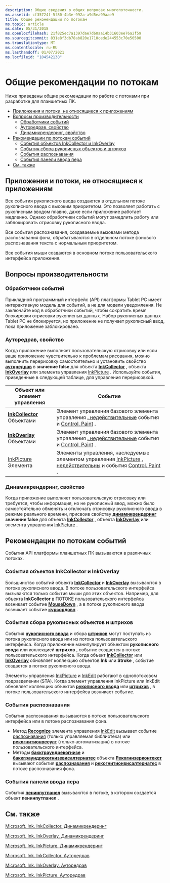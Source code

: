 ```yaml
---
description: Общие сведения о общих вопросах многопоточности.
ms.assetid: cf35724f-5f80-4b3e-992a-a9d5ea99aae9
title: Общие рекомендации по потокам
ms.topic: article
ms.date: 05/31/2018
ms.openlocfilehash: 21f825ec7a1397dae7d60aa14b31603ee76a2f59
ms.sourcegitcommit: 831e8f3db78ab820e1710cede244553c70e50500
ms.translationtype: MT
ms.contentlocale: ru-RU
ms.lasthandoff: 01/07/2021
ms.locfileid: "104542138"
---
```

# <a name="general-threading-considerations"></a>Общие рекомендации по потокам

Ниже приведены общие рекомендации по работе с потоками при разработке для планшетных ПК.

-   [Приложения и потоки, не относящиеся к приложениям](#application-and-non-application-threads)
-   [Вопросы производительности](#performance-considerations)
    -   [Обработчики событий](#event-handlers)
    -   [Ауторедрав, свойство](#autoredraw-property)
    -   [Динамикрендеринг, свойство](#dynamicrendering-property)
-   [Рекомендации по потокам событий](#event-threading-considerations)
    -   [События объектов InkCollector и InkOverlay](#inkcollector-and-inkoverlay-objects-events)
    -   [События сбора рукописных объектов и штрихов](#ink-object-and-strokes-collection-events)
    -   [События распознавания](#recognition-events)
    -   [События панели ввода пера](#pen-input-panel-events)
-   [См. также](#related-topics)

## <a name="application-and-non-application-threads"></a>Приложения и потоки, не относящиеся к приложениям

Все события рукописного ввода создаются в отдельном потоке рукописного ввода с высоким приоритетом. Это позволяет работать с рукописным вводом плавно, даже если приложение работает медленно. Однако обработчики событий могут замедлить работу или заблокировать отрисовку рукописного ввода.

Все события распознавания, создаваемые вызовами метода распознавания фона, обрабатываются в отдельном потоке фонового распознавания текста с нормальным приоритетом.

Все события мыши создаются в основном потоке пользовательского интерфейса приложения.

## <a name="performance-considerations"></a>Вопросы производительности

### <a name="event-handlers"></a>Обработчики событий

Прикладной программный интерфейс (API) платформы Tablet PC имеет интерактивную модель для событий, а не для модели уведомления. Не заключайте код в обработчики событий, чтобы сократить время блокировки отрисовки рукописных данных. Набор рукописных данных Tablet PC не блокируется, но приложение не получает рукописный ввод, пока приложение заблокировано.

### <a name="autoredraw-property"></a>Ауторедрав, свойство

Когда приложение выполняет пользовательскую отрисовку или если ваше приложение чувствительно к проблемам рисования, можно выполнить перерисовку самостоятельно и установить свойство [**ауторедрав**](/windows/desktop/api/msinkaut/nf-msinkaut-iinkcollector-get_autoredraw) в **значение false** для объекта [**InkCollector**](inkcollector-class.md) , объекта [**InkOverlay**](inkoverlay-class.md) или элемента управления [InkPicture](inkpicture-control.md) . Используйте события, приведенные в следующей таблице, для управления перерисовкой.



| Объект или элемент управления                                            | Событие                                                                                                                                                                                                                     |
|--------------------------------------------------------------|---------------------------------------------------------------------------------------------------------------------------------------------------------------------------------------------------------------------------|
| [**InkCollector**](inkcollector-class.md) Объектами<br/> | Элемент управления базового элемента управления [. недействительные](/dotnet/api/system.windows.forms.control.invalidated?view=netcore-3.1) события и [Control. Paint](/dotnet/api/system.windows.forms.control.paint?view=netcore-3.1) .<br/>                                 |
| [**InkOverlay**](inkoverlay-class.md) Объектами<br/>     | Элемент управления базового элемента управления [. недействительные](/dotnet/api/system.windows.forms.control.invalidated?view=netcore-3.1) события и [Control. Paint](/dotnet/api/system.windows.forms.control.paint?view=netcore-3.1) .<br/>                                 |
| [InkPicture](inkpicture-control.md) Элемента<br/>      | Элементы управления, наследуемые элементом управления [InkPicture](inkpicture-control.md) [. недействительны](/dotnet/api/system.windows.forms.control.invalidated?view=netcore-3.1) и события [Control. Paint](/dotnet/api/system.windows.forms.control.paint?view=netcore-3.1) .<br/> |



 

### <a name="dynamicrendering-property"></a>Динамикрендеринг, свойство

Когда приложение выполняет пользовательскую отрисовку или требуется, чтобы информация, но не рукописный ввод, можно было самостоятельно обменять и отключать отрисовку рукописного ввода в режиме реального времени, присвоив свойству [**динамикрендеринг**](/windows/desktop/api/msinkaut/nf-msinkaut-iinkcollector-get_dynamicrendering) **значение false** для объекта [**InkCollector**](inkcollector-class.md) , объекта [**InkOverlay**](inkoverlay-class.md) или элемента управления [InkPicture](inkpicture-control.md) .

## <a name="event-threading-considerations"></a>Рекомендации по потокам событий

События API платформы планшетных ПК вызываются в различных потоках.

### <a name="inkcollector-and-inkoverlay-objects-events"></a>События объектов InkCollector и InkOverlay

Большинство событий объекта [**InkCollector**](inkcollector-class.md) и [**InkOverlay**](inkoverlay-class.md) вызываются в потоке рукописного ввода. В потоке пользовательского интерфейса вызываются только события мыши для этих объектов. Например, для объекта **InkCollector** в ПОТОКЕ пользовательского интерфейса возникает событие [**MouseDown**](inkcollector-mousedown.md) , а в потоке рукописного ввода возникает событие [**курсордовн**](inkcollector-cursordown.md) .

### <a name="ink-object-and-strokes-collection-events"></a>События сбора рукописных объектов и штрихов

События [**рукописного ввода**](inkdisp-class.md) и сбора [**штрихов**](/previous-versions/windows/desktop/legacy/ms703293(v=vs.85)) могут поступать из потока рукописного ввода или из потока пользовательского интерфейса. Когда приложение манипулирует объектом **рукописного ввода** или коллекцией **штрихов** , событие создается в потоке пользовательского интерфейса. Когда объект [**InkCollector**](inkcollector-class.md) или [**InkOverlay**](inkoverlay-class.md) обновляет коллекцию объектов **Ink** или **Stroke** , событие создается в потоке рукописного ввода.

Элементы управления [InkPicture](inkpicture-control-reference.md) и [InkEdit](inkedit-control-reference.md) работают в однопотоковом подразделении (STA). Когда элемент управления InkPicture или InkEdit обновляет коллекцию объектов [**рукописного ввода**](inkdisp-class.md) или [**штрихов**](/previous-versions/windows/desktop/legacy/ms703293(v=vs.85)) , в потоке пользовательского интерфейса возникает событие.

### <a name="recognition-events"></a>События распознавания

События распознавания вызываются в потоке пользовательского интерфейса или в потоке распознавания фона.

-   Метод [**Recognize**](/windows/desktop/api/inked/nf-inked-iinkedit-recognize) элемента управления [InkEdit](inkedit-control-reference.md) вызывает событие [распознавания](/previous-versions/ms836436(v=msdn.10)) (только управляемая библиотека) или [**рекогнитионресулт**](inkedit-recognitionresult.md) (только автоматизация) в потоке пользовательского интерфейса.
-   Методы [**баккграундрекогнизе**](/windows/desktop/api/msinkaut/nf-msinkaut-iinkrecognizercontext-backgroundrecognize) и [**баккграундрекогнизевисалтернатес**](/windows/desktop/api/msinkaut/nf-msinkaut-iinkrecognizercontext-backgroundrecognizewithalternates) объекта [**Рекогнизерконтекст**](inkrecognizercontext-class.md) вызывают события [**распознавания**](inkrecognizercontext-recognition.md) и [**рекогнитионвисалтернатес**](inkrecognizercontext-recognitionwithalternates.md) в потоке распознавания фона.

### <a name="pen-input-panel-events"></a>События панели ввода пера

События [**пенинпутпанел**](peninputpanel-class.md) вызываются в потоке, в котором создается объект **пенинпутпанел** .

## <a name="related-topics"></a>См. также

<dl> <dt>

[Microsoft. Ink. InkCollector. Динамикрендеринг](/previous-versions/ms836502(v=msdn.10))
</dt> <dt>

[Microsoft. Ink. InkOverlay. Динамикрендеринг](/previous-versions/ms833104(v=msdn.10))
</dt> <dt>

[Microsoft. Ink. InkPicture. Динамикрендеринг](/previous-versions/ms582188(v=vs.100))
</dt> <dt>

[Microsoft. Ink. InkCollector. Ауторедрав](/previous-versions/ms836495(v=msdn.10))
</dt> <dt>

[Microsoft. Ink. InkOverlay. Ауторедрав](/previous-versions/ms833082(v=msdn.10))
</dt> <dt>

[Microsoft. Ink. InkPicture. Ауторедрав](/previous-versions/ms582180(v=vs.100))
</dt> </dl>

 

